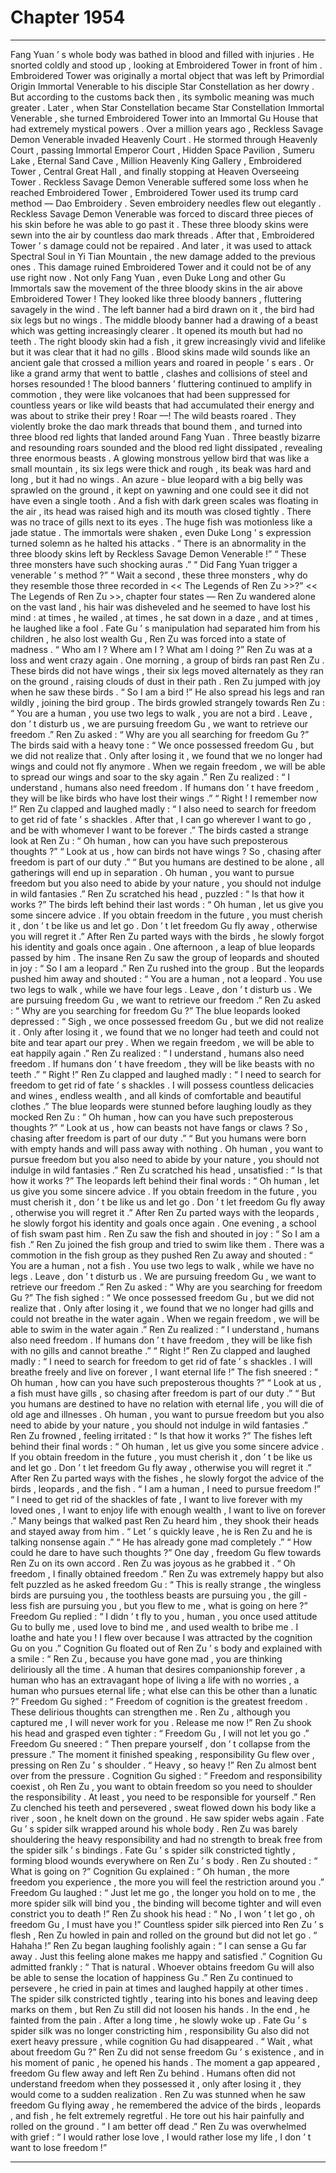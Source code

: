 
# Chapter 1954


---

Fang Yuan ’ s whole body was bathed in blood and filled with injuries . He snorted coldly and stood up , looking at Embroidered Tower in front of him .
Embroidered Tower was originally a mortal object that was left by Primordial Origin Immortal Venerable to his disciple Star Constellation as her dowry . But according to the customs back then , its symbolic meaning was much greater . Later , when Star Constellation became Star Constellation Immortal Venerable , she turned Embroidered Tower into an Immortal Gu House that had extremely mystical powers .
Over a million years ago , Reckless Savage Demon Venerable invaded Heavenly Court . He stormed through Heavenly Court , passing Immortal Emperor Court , Hidden Space Pavilion , Sumeru Lake , Eternal Sand Cave , Million Heavenly King Gallery , Embroidered Tower , Central Great Hall , and finally stopping at Heaven Overseeing Tower .
Reckless Savage Demon Venerable suffered some loss when he reached Embroidered Tower , Embroidered Tower used its trump card method — Dao Embroidery . Seven embroidery needles flew out elegantly . Reckless Savage Demon Venerable was forced to discard three pieces of his skin before he was able to go past it .
These three bloody skins were sewn into the air by countless dao mark threads .
After that , Embroidered Tower ’ s damage could not be repaired . And later , it was used to attack Spectral Soul in Yi Tian Mountain , the new damage added to the previous ones . This damage ruined Embroidered Tower and it could not be of any use right now .
Not only Fang Yuan , even Duke Long and other Gu Immortals saw the movement of the three bloody skins in the air above Embroidered Tower !
They looked like three bloody banners , fluttering savagely in the wind .
The left banner had a bird drawn on it , the bird had six legs but no wings .
The middle bloody banner had a drawing of a beast which was getting increasingly clearer . It opened its mouth but had no teeth .
The right bloody skin had a fish , it grew increasingly vivid and lifelike but it was clear that it had no gills .
Blood skins made wild sounds like an ancient gale that crossed a million years and roared in people ’ s ears . Or like a grand army that went to battle , clashes and collisions of steel and horses resounded !
The blood banners ’ fluttering continued to amplify in commotion , they were like volcanoes that had been suppressed for countless years or like wild beasts that had accumulated their energy and was about to strike their prey !
Roar —!
The wild beasts roared .
They violently broke the dao mark threads that bound them , and turned into three blood red lights that landed around Fang Yuan .
Three beastly bizarre and resounding roars sounded and the blood red light dissipated , revealing three enormous beasts .
A glowing monstrous yellow bird that was like a small mountain , its six legs were thick and rough , its beak was hard and long , but it had no wings .
An azure - blue leopard with a big belly was sprawled on the ground , it kept on yawning and one could see it did not have even a single tooth .
And a fish with dark green scales was floating in the air , its head was raised high and its mouth was closed tightly . There was no trace of gills next to its eyes . The huge fish was motionless like a jade statue .
The immortals were shaken , even Duke Long ’ s expression turned solemn as he halted his attacks .
“ There is an abnormality in the three bloody skins left by Reckless Savage Demon Venerable !”
“ These three monsters have such shocking auras .”
“ Did Fang Yuan trigger a venerable ’ s method ?”
“ Wait a second , these three monsters , why do they resemble those three recorded in << The Legends of Ren Zu >>?”
<< The Legends of Ren Zu >>, chapter four states —
Ren Zu wandered alone on the vast land , his hair was disheveled and he seemed to have lost his mind : at times , he wailed , at times , he sat down in a daze , and at times , he laughed like a fool .
Fate Gu ’ s manipulation had separated him from his children , he also lost wealth Gu , Ren Zu was forced into a state of madness .
“ Who am I ? Where am I ? What am I doing ?” Ren Zu was at a loss and went crazy again .
One morning , a group of birds ran past Ren Zu .
These birds did not have wings , their six legs moved alternately as they ran on the ground , raising clouds of dust in their path .
Ren Zu jumped with joy when he saw these birds .
“ So I am a bird !” He also spread his legs and ran wildly , joining the bird group .
The birds growled strangely towards Ren Zu : “ You are a human , you use two legs to walk , you are not a bird . Leave , don ’ t disturb us , we are pursuing freedom Gu , we want to retrieve our freedom .”
Ren Zu asked : “ Why are you all searching for freedom Gu ?”
The birds said with a heavy tone : “ We once possessed freedom Gu , but we did not realize that . Only after losing it , we found that we no longer had wings and could not fly anymore . When we regain freedom , we will be able to spread our wings and soar to the sky again .”
Ren Zu realized : “ I understand , humans also need freedom . If humans don ’ t have freedom , they will be like birds who have lost their wings .”
“ Right ! I remember now !” Ren Zu clapped and laughed madly : “ I also need to search for freedom to get rid of fate ’ s shackles . After that , I can go wherever I want to go , and be with whomever I want to be forever .”
The birds casted a strange look at Ren Zu : “ Oh human , how can you have such preposterous thoughts ?”
“ Look at us , how can birds not have wings ? So , chasing after freedom is part of our duty .”
“ But you humans are destined to be alone , all gatherings will end up in separation . Oh human , you want to pursue freedom but you also need to abide by your nature , you should not indulge in wild fantasies .”
Ren Zu scratched his head , puzzled : “ Is that how it works ?”
The birds left behind their last words : “ Oh human , let us give you some sincere advice . If you obtain freedom in the future , you must cherish it , don ’ t be like us and let go . Don ’ t let freedom Gu fly away , otherwise you will regret it .”
After Ren Zu parted ways with the birds , he slowly forgot his identity and goals once again .
One afternoon , a leap of blue leopards passed by him .
The insane Ren Zu saw the group of leopards and shouted in joy : “ So I am a leopard .”
Ren Zu rushed into the group .
But the leopards pushed him away and shouted : “ You are a human , not a leopard . You use two legs to walk , while we have four legs . Leave , don ’ t disturb us . We are pursuing freedom Gu , we want to retrieve our freedom .”
Ren Zu asked : “ Why are you searching for freedom Gu ?”
The blue leopards looked depressed : “ Sigh , we once possessed freedom Gu , but we did not realize it . Only after losing it , we found that we no longer had teeth and could not bite and tear apart our prey . When we regain freedom , we will be able to eat happily again .”
Ren Zu realized : “ I understand , humans also need freedom . If humans don ’ t have freedom , they will be like beasts with no teeth .”
“ Right !” Ren Zu clapped and laughed madly : “ I need to search for freedom to get rid of fate ’ s shackles . I will possess countless delicacies and wines , endless wealth , and all kinds of comfortable and beautiful clothes .”
The blue leopards were stunned before laughing loudly as they mocked Ren Zu : “ Oh human , how can you have such preposterous thoughts ?”
“ Look at us , how can beasts not have fangs or claws ? So , chasing after freedom is part of our duty .”
“ But you humans were born with empty hands and will pass away with nothing . Oh human , you want to pursue freedom but you also need to abide by your nature , you should not indulge in wild fantasies .”
Ren Zu scratched his head , unsatisfied : “ Is that how it works ?”
The leopards left behind their final words : “ Oh human , let us give you some sincere advice . If you obtain freedom in the future , you must cherish it , don ’ t be like us and let go . Don ’ t let freedom Gu fly away , otherwise you will regret it .”
After Ren Zu parted ways with the leopards , he slowly forgot his identity and goals once again .
One evening , a school of fish swam past him .
Ren Zu saw the fish and shouted in joy : “ So I am a fish .”
Ren Zu joined the fish group and tried to swim like them .
There was a commotion in the fish group as they pushed Ren Zu away and shouted : “ You are a human , not a fish . You use two legs to walk , while we have no legs . Leave , don ’ t disturb us . We are pursuing freedom Gu , we want to retrieve our freedom .”
Ren Zu asked : “ Why are you searching for freedom Gu ?”
The fish sighed : “ We once possessed freedom Gu , but we did not realize that . Only after losing it , we found that we no longer had gills and could not breathe in the water again . When we regain freedom , we will be able to swim in the water again .”
Ren Zu realized : “ I understand , humans also need freedom . If humans don ’ t have freedom , they will be like fish with no gills and cannot breathe .”
“ Right !” Ren Zu clapped and laughed madly : “ I need to search for freedom to get rid of fate ’ s shackles . I will breathe freely and live on forever , I want eternal life !”
The fish sneered : “ Oh human , how can you have such preposterous thoughts ?”
“ Look at us , a fish must have gills , so chasing after freedom is part of our duty .”
“ But you humans are destined to have no relation with eternal life , you will die of old age and illnesses . Oh human , you want to pursue freedom but you also need to abide by your nature , you should not indulge in wild fantasies .”
Ren Zu frowned , feeling irritated : “ Is that how it works ?”
The fishes left behind their final words : “ Oh human , let us give you some sincere advice . If you obtain freedom in the future , you must cherish it , don ’ t be like us and let go . Don ’ t let freedom Gu fly away , otherwise you will regret it .”
After Ren Zu parted ways with the fishes , he slowly forgot the advice of the birds , leopards , and the fish .
“ I am a human , I need to pursue freedom !”
“ I need to get rid of the shackles of fate , I want to live forever with my loved ones , I want to enjoy life with enough wealth , I want to live on forever .”
Many beings that walked past Ren Zu heard him , they shook their heads and stayed away from him .
“ Let ’ s quickly leave , he is Ren Zu and he is talking nonsense again .”
“ He has already gone mad completely .”
“ How could he dare to have such thoughts ?”
One day , freedom Gu flew towards Ren Zu on its own accord .
Ren Zu was joyous as he grabbed it .
“ Oh freedom , I finally obtained freedom .” Ren Zu was extremely happy but also felt puzzled as he asked freedom Gu : “ This is really strange , the wingless birds are pursuing you , the toothless beasts are pursuing you , the gill - less fish are pursuing you , but you flew to me , what is going on here ?”
Freedom Gu replied : “ I didn ’ t fly to you , human , you once used attitude Gu to bully me , used love to bind me , and used wealth to bribe me . I loathe and hate you ! I flew over because I was attracted by the cognition Gu on you .”
Cognition Gu floated out of Ren Zu ’ s body and explained with a smile : “ Ren Zu , because you have gone mad , you are thinking deliriously all the time . A human that desires companionship forever , a human who has an extravagant hope of living a life with no worries , a human who pursues eternal life ; what else can this be other than a lunatic ?”
Freedom Gu sighed : “ Freedom of cognition is the greatest freedom . These delirious thoughts can strengthen me . Ren Zu , although you captured me , I will never work for you . Release me now !”
Ren Zu shook his head and grasped even tighter : “ Freedom Gu , I will not let you go .”
Freedom Gu sneered : “ Then prepare yourself , don ’ t collapse from the pressure .”
The moment it finished speaking , responsibility Gu flew over , pressing on Ren Zu ’ s shoulder .
“ Heavy , so heavy !” Ren Zu almost bent over from the pressure .
Cognition Gu sighed : “ Freedom and responsibility coexist , oh Ren Zu , you want to obtain freedom so you need to shoulder the responsibility . At least , you need to be responsible for yourself .”
Ren Zu clenched his teeth and persevered , sweat flowed down his body like a river , soon , he knelt down on the ground .
He saw spider webs again .
Fate Gu ’ s spider silk wrapped around his whole body . Ren Zu was barely shouldering the heavy responsibility and had no strength to break free from the spider silk ’ s bindings .
Fate Gu ’ s spider silk constricted tightly , forming blood wounds everywhere on Ren Zu ’ s body .
Ren Zu shouted : “ What is going on ?”
Cognition Gu explained : “ Oh human , the more freedom you experience , the more you will feel the restriction around you .”
Freedom Gu laughed : “ Just let me go , the longer you hold on to me , the more spider silk will bind you , the binding will become tighter and will even constrict you to death !”
Ren Zu shook his head : “ No , I won ’ t let go , oh freedom Gu , I must have you !”
Countless spider silk pierced into Ren Zu ’ s flesh , Ren Zu howled in pain and rolled on the ground but did not let go .
“ Hahaha !” Ren Zu began laughing foolishly again : “ I can sense a Gu far away . Just this feeling alone makes me happy and satisfied .”
Cognition Gu admitted frankly : “ That is natural . Whoever obtains freedom Gu will also be able to sense the location of happiness Gu .”
Ren Zu continued to persevere , he cried in pain at times and laughed happily at other times . The spider silk constricted tightly , tearing into his bones and leaving deep marks on them , but Ren Zu still did not loosen his hands .
In the end , he fainted from the pain .
After a long time , he slowly woke up .
Fate Gu ’ s spider silk was no longer constricting him , responsibility Gu also did not exert heavy pressure , while cognition Gu had disappeared .
“ Wait , what about freedom Gu ?” Ren Zu did not sense freedom Gu ’ s existence , and in his moment of panic , he opened his hands .
The moment a gap appeared , freedom Gu flew away and left Ren Zu behind .
Humans often did not understand freedom when they possessed it , only after losing it , they would come to a sudden realization .
Ren Zu was stunned when he saw freedom Gu flying away , he remembered the advice of the birds , leopards , and fish , he felt extremely regretful .
He tore out his hair painfully and rolled on the ground .
“ I am better off dead .” Ren Zu was overwhelmed with grief : “ I would rather lose love , I would rather lose my life , I don ’ t want to lose freedom !”

---

